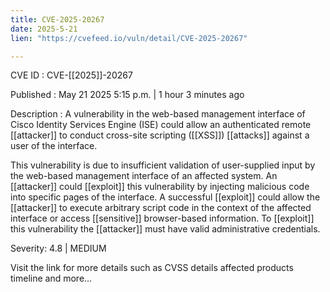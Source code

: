 ```yaml
---
title: CVE-2025-20267
date: 2025-5-21
lien: "https://cvefeed.io/vuln/detail/CVE-2025-20267"

---
```


CVE ID : CVE-[[2025]]-20267

Published :  May 21
2025
5:15 p.m. | 1 hour
3 minutes ago

Description : A vulnerability in the web-based management interface of Cisco Identity Services Engine (ISE) could allow an authenticated
remote [[attacker]] to conduct cross-site scripting ([[XSS]]) [[attacks]] against a user of the interface.

This vulnerability is due to insufficient validation of user-supplied input by the web-based management interface of an affected system. An [[attacker]] could [[exploit]] this vulnerability by injecting malicious code into specific pages of the interface. A successful [[exploit]] could allow the [[attacker]] to execute arbitrary script code in the context of the affected interface or access [[sensitive]]
browser-based information. To [[exploit]] this vulnerability
the [[attacker]] must have valid administrative credentials.

Severity: 4.8 | MEDIUM

Visit the link for more details
such as CVSS details
affected products
timeline
and more...
